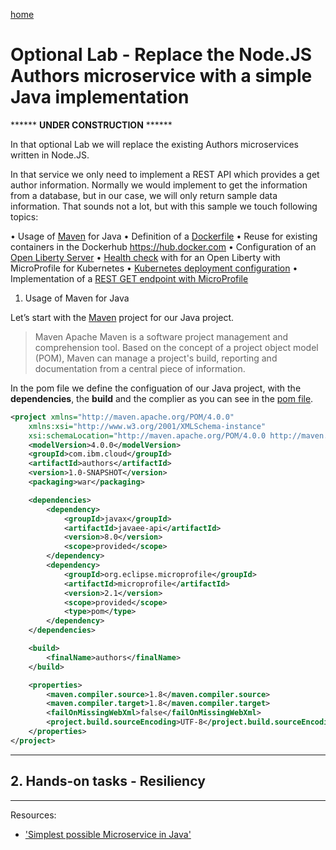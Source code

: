 [home](README.md)
# Optional Lab - Replace the Node.JS Authors microservice with a simple Java implementation

****** **UNDER CONSTRUCTION** ******

In that optional Lab we will replace the existing Authors microservices written in Node.JS.

In that service we only need to implement a REST API which provides a get author information. Normally we would implement to get the information from a database, but in our case, we will only return sample data information. That sounds not a lot, but with this sample we touch following topics:

•	Usage of [Maven](https://maven.apache.org/) for Java 
•	Definition of a [Dockerfile](https://docs.docker.com/engine/reference/builder/) 
•	Reuse for existing containers in the Dockerhub https://hub.docker.com
•	Configuration of an [Open Liberty Server](https://openliberty.io)
•	[Health check](https://openliberty.io/guides/kubernetes-microprofile-health.html#adding-a-health-check-to-the-inventory-microservice) with for an Open Liberty with MicroProfile for Kubernetes 
•	[Kubernetes deployment configuration](https://kubernetes.io/docs/concepts/workloads/controllers/deployment/)
•	Implementation of a [REST GET endpoint with MicroProfile](https://openliberty.io/blog/2018/01/31/mpRestClient.html)

1. Usage of Maven for Java

Let’s start with the [Maven](https://maven.apache.org/)
project for our Java project.

> Maven Apache Maven is a software project management and comprehension tool. Based on the concept of a project object model (POM), Maven can manage a project's build, reporting and documentation from a central piece of information.

In the pom file we define the configuation of our Java project, with the **dependencies**, the **build** and the complier as you can see in the [pom file](authors-java-jee/pom.xml).

```xml
<project xmlns="http://maven.apache.org/POM/4.0.0"
	xmlns:xsi="http://www.w3.org/2001/XMLSchema-instance"
	xsi:schemaLocation="http://maven.apache.org/POM/4.0.0 http://maven.apache.org/xsd/maven-4.0.0.xsd">
	<modelVersion>4.0.0</modelVersion>
	<groupId>com.ibm.cloud</groupId>
	<artifactId>authors</artifactId>
	<version>1.0-SNAPSHOT</version>
	<packaging>war</packaging>

	<dependencies>
		<dependency>
			<groupId>javax</groupId>
			<artifactId>javaee-api</artifactId>
			<version>8.0</version>
			<scope>provided</scope>
		</dependency>
		<dependency>
			<groupId>org.eclipse.microprofile</groupId>
			<artifactId>microprofile</artifactId>
			<version>2.1</version>
			<scope>provided</scope>
			<type>pom</type>
		</dependency>
	</dependencies>

	<build>
		<finalName>authors</finalName>
	</build>

	<properties>
		<maven.compiler.source>1.8</maven.compiler.source>
		<maven.compiler.target>1.8</maven.compiler.target>
		<failOnMissingWebXml>false</failOnMissingWebXml>
		<project.build.sourceEncoding>UTF-8</project.build.sourceEncoding>
	</properties>
</project>
```


---

## 2. Hands-on tasks - Resiliency

---

Resources:

* ['Simplest possible Microservice in Java'](../authors-java-jee/README.md)